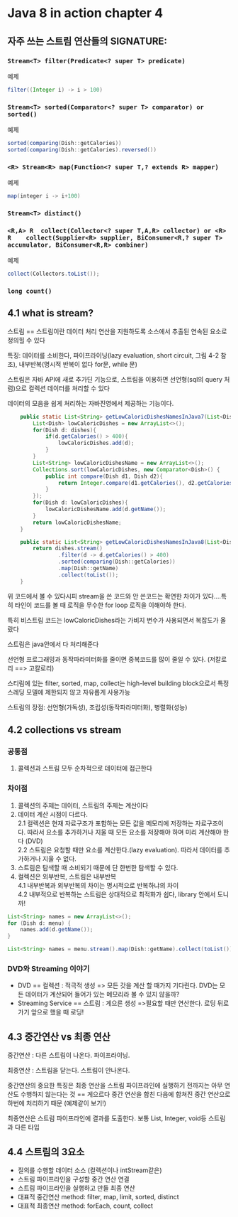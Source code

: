# Java 8 in action chapter 4

## 자주 쓰는 스트림 연산들의 SIGNATURE:

### ```Stream<T> filter(Predicate<? super T> predicate)```
예제

```java
filter((Integer i) -> i > 100)
```

### ```Stream<T> sorted(Comparator<? super T> comparator) or sorted()```
예제

```java
sorted(comparing(Dish::getCalories))
sorted(comparing(Dish::getCalories).reversed())
```

### ```<R> Stream<R> map(Function<? super T,? extends R> mapper)```
예제
```java
map(integer i -> i+100)
```

### ```Stream<T> distinct()```

### ```<R,A> R	collect(Collector<? super T,A,R> collector) or <R> R	collect(Supplier<R> supplier, BiConsumer<R,? super T> accumulator, BiConsumer<R,R> combiner)```
예제
```java
collect(Collectors.toList());
```

### ```long count()```

 
## 4.1 what is stream?
스트림 == 스트림이란 데이터 처리 연산을 지원하도록 소스에서 추출된 연속된 요소로 정의힐 수 있다  

특징: 데이터를 소비한다, 파이프라이닝(lazy evaluation, short circuit, 그림 4-2 참조), 내부반복(명시적 반복이 없다 for문, while 문)

스트림은 자바 API에 새로 추가딘 기능으로, 스트림을 이용하면 선언형(sql의 query 처럼)으로 컬렉션 데이터를 처리할 수 있다

데이터의 모음을 쉽게 처리하는 자바진영에서 제공하는 기능이다.

~~~java
    public static List<String> getLowCaloricDishesNamesInJava7(List<Dish> dishes){
        List<Dish> lowCaloricDishes = new ArrayList<>();
        for(Dish d: dishes){
            if(d.getCalories() > 400){
                lowCaloricDishes.add(d);
            }
        }
        List<String> lowCaloricDishesName = new ArrayList<>();
        Collections.sort(lowCaloricDishes, new Comparator<Dish>() {
            public int compare(Dish d1, Dish d2){
                return Integer.compare(d1.getCalories(), d2.getCalories());
            }
        });
        for(Dish d: lowCaloricDishes){
            lowCaloricDishesName.add(d.getName());
        }
        return lowCaloricDishesName;
    }

    public static List<String> getLowCaloricDishesNamesInJava8(List<Dish> dishes){
        return dishes.stream()
                .filter(d -> d.getCalories() > 400)
                .sorted(comparing(Dish::getCalories))
                .map(Dish::getName)
                .collect(toList());
    }
~~~
위 코드에서 볼 수 있다시피 stream을 쓴 코드와 안 쓴코드는 확연한 차이가 있다....특히 타인이 코드를 볼 때 로직을 무수한 for loop 로직을 이해야하 한다.

특히 비스트림 코드는 lowCaloricDishes라는 가비지 변수가 사용되면서 복잡도가 올랐다

스트림은 java안에서 다 처리해준다

선언형 프로그래밍과 동작파라미터화를 줄이면 중복코드를 많이 줄일 수 있다. (저칼로리 ==> 고칼로리)

스티림에 있는 filter, sorted, map, collect는 high-level building block으로서 특정 스레딩 모델에 제한되지 않고 자유롭게 사용가능 

스트림의 장점: 선언형(가독성), 조립성(동작파라미터화), 병렬화(성능)

## 4.2 collections vs stream

### 공통점
1. 콜렉션과 스트림 모두 순차적으로 데이터에 접근한다

### 차이점
1. 콜렉션의 주제는 데이터, 스트림의 주제는 계산이다
2. 데이터 계산 시점이 다르다.
<br>2.1 컬렉션은 현재 자료구조가 포함하는 모든 값을 메모리에 저장하는 자료구조이다. 따라서 요소를 추가하거나 지울 때 모든 요소를 저장해야 하며 미리 계산해야 한다 (DVD)
<br>2.2 스트림은 요청할 때만 요소를 계산한다.(lazy evaluation). 따라서 데이터를 추가하거나 지울 수 없다.
3. 스트림은 탐색할 때 소비되기 때문에 단 한번한 탐색할 수 있다.
4. 컬렉션은 외부반복, 스트림은 내부반복
<br> 4.1 내부반복과 외부반복의 차이는 명시적으로 반복하냐의 차이
<br> 4.2 내부적으로 반복하는 스트림은 상대적으로 최적화가 쉽다, library 안에서 도니까!
```java
List<String> names = new ArrayList<>();
for (Dish d: menu) {
    names.add(d.getName());
}

List<String> names = menu.stream().map(Dish::getName).collect(toList());
```

### DVD와 Streaming 이야기
- DVD == 컬렉션 : 적극적 생성 => 모든 갓을 계산 할 때가지 기다린다. DVD는 모든 데이터가 계산되어 들어가 있는 메모리라 볼 수 있지 않을까?
- Streaming Service == 스트림 : 게으른 생성 =>필요할 때만 연산한다. 로딩 뒤로 가기 앞으로 했을 때 로딩!

## 4.3 중간연산 vs 최종 연산
중간연산 : 다른 스트림이 나온다. 파이프라이닝.

최종연산 : 스트림을 닫는다. 스트림이 안나온다.

중간연산의 중요한 특징은 최종 연산을 스트림 파이프라인에 실행하기 전까지는 아무
연산도 수행하지 않는다는 것 == 게으르다 중간 연산을 합친 다음에 합쳐진 중간 연산으로 하번에 처리하기 때문 (예제같이 보기!)

최종연산은 스트림 파이프라인에 결과를 도출한다. 보통 List, Integer, void등 스트림과 다른 타입

## 4.4 스트림의 3요소
- 질의를 수행할 데이터 소스 (컬렉션이나 intStream같은)
- 스트림 파이프라인을 구성할 중간 연산 연결
- 스트림 파이프라인을 실행하고 만들 최종 연산
- 대표적 중간연산 method: filter, map, limit, sorted, distinct
- 대표적 최종연산 method: forEach, count, collect


